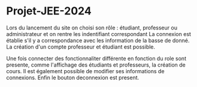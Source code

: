 # Projet-JEE-2024

Lors du lancement du site on choisi son rôle : étudiant, professeur ou administrateur et on rentre les indentifiant correspondant
La connexion est établie s'il y a correspondance avec les information de la basse de donné.
La création d'un compte professeur et étudiant est possible.

Une fois connecter des fonctionnaliter différente en fonction du role sont presente, comme l'affichage des étudiants et professeurs, la création de cours.
Il est également possible de modifier ses informations de connexions.
Enfin le bouton deconnexion est present. 
